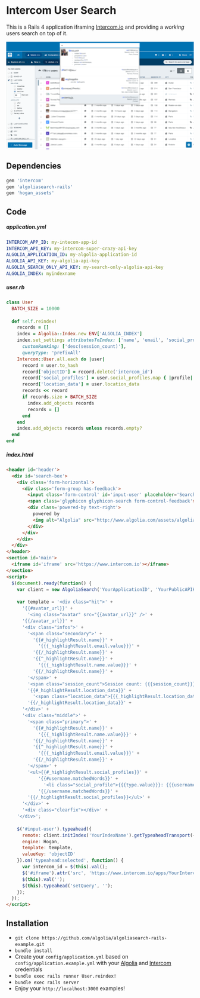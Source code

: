 Intercom User Search
=====================

This is a Rails 4 application iframing [Intercom.io](http://www.intercom.io) and providing a _working_ users search on top of it.

![Capture](capture.png)

Dependencies
------------

```ruby
gem 'intercom'
gem 'algoliasearch-rails'
gem 'hogan_assets'
```

Code
-----

##### application.yml
```yaml
INTERCOM_APP_ID: my-intecom-app-id
INTERCOM_API_KEY: my-intercom-super-crazy-api-key
ALGOLIA_APPLICATION_ID: my-algolia-application-id
ALGOLIA_API_KEY: my-algolia-api-key
ALGOLIA_SEARCH_ONLY_API_KEY: my-search-only-algolia-api-key
ALGOLIA_INDEX: myindexname
```

##### user.rb
```ruby
class User
  BATCH_SIZE = 10000

  def self.reindex!
    records = []
    index = Algolia::Index.new ENV['ALGOLIA_INDEX']
    index.set_settings attributesToIndex: ['name', 'email', 'social_profiles.username', 'location_data.city_name'],
      customRanking: ['desc(session_count)'],
      queryType: 'prefixAll'
    Intercom::User.all.each do |user|
      record = user.to_hash
      record['objectID'] = record.delete('intercom_id')
      record['social_profiles'] = user.social_profiles.map { |profile| JSON.parse(profile.to_json) }
      record['location_data'] = user.location_data
      records << record
      if records.size > BATCH_SIZE
        index.add_objects records
        records = []
      end
    end
    index.add_objects records unless records.empty?
  end
end
```

##### index.html
```html
<header id='header'>
  <div id='search-box'>
    <div class='form-horizontal'>
      <div class='form-group has-feedback'>
        <input class='form-control' id='input-user' placeholder='Search for users' type='text'>
        <span class='glyphicon glyphicon-search form-control-feedback'></span>
        <div class='powered-by text-right'>
          powered by
          <img alt="Algolia" src="http://www.algolia.com/assets/algolia_white.png" />
        </div>
      </div>
    </div>
  </div>
</header>
<section id='main'>
  <iframe id='iframe' src='https://www.intercom.io'></iframe>
</section>
<script>
  $(document).ready(function() {
    var client = new AlgoliaSearch('YourApplicationID', 'YourPublicAPIKey');
  
    var template = '<div class="hit">' +
      '{{#avatar_url}}' +
        '<img class="avatar" src="{{avatar_url}}" />' +
      '{{/avatar_url}}' +
      '<div class="infos">' +
        '<span class="secondary">' +
          '{{#_highlightResult.name}}' +
            '{{{_highlightResult.email.value}}}' +
          '{{/_highlightResult.name}}' +
          '{{^_highlightResult.name}}' +
            '{{{_highlightResult.name.value}}}' +
          '{{/_highlightResult.name}}' +
        '</span>' +
        '<span class="session_count">Session count: {{{session_count}}}</span>' +
        '{{#_highlightResult.location_data}}' +
          '<span class="location_data">{{{_highlightResult.location_data.city_name.value}}} ({{{_highlightResult.location_data.country_name.value}}})</span>' +
        '{{/_highlightResult.location_data}}' +
      '</div>' +
      '<div class="middle">' +
        '<span class="primary">' +
          '{{#_highlightResult.name}}' +
            '{{{_highlightResult.name.value}}}' +
          '{{/_highlightResult.name}}' +
          '{{^_highlightResult.name}}' +
            '{{{_highlightResult.email.value}}}' +
          '{{/_highlightResult.name}}' +
        '</span>' +
        '<ul>{{#_highlightResult.social_profiles}}' +
            '{{#username.matchedWords}}' + 
              '<li class="social_profile">{{{type.value}}}: {{{username.value}}}</li>' +
            '{{/username.matchedWords}}' +
        '{{/_highlightResult.social_profiles}}</ul>' +
      '</div>' +
      '<div class="clearfix"></div>' +
    '</div>';
  
    $('#input-user').typeahead({
      remote: client.initIndex('YourIndexName').getTypeaheadTransport({ hitsPerPage: 5 }),
      engine: Hogan,
      template: template,
      valueKey: 'objectID'
    }).on('typeahead:selected', function() {
      var intercom_id = $(this).val();
      $('#iframe').attr('src', 'https://www.intercom.io/apps/YourIntercomAppID/users/' + intercom_id);
      $(this).val('');
      $(this).typeahead('setQuery', '');
    });
  });
</script>
```

Installation
--------------

* ```git clone https://github.com/algolia/algoliasearch-rails-example.git```
*  ```bundle install```
*  Create your ```config/application.yml``` based on ```config/application.example.yml``` with your [Algolia](http://www.algolia.com) and [Intercom](http://www.intercom.io) credentials
*  ```bundle exec rails runner User.reindex!```
*  ```bundle exec rails server```
*  Enjoy your ```http://localhost:3000``` examples!
